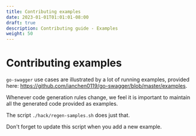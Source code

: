 ```yaml
---
title: Contributing examples
date: 2023-01-01T01:01:01-08:00
draft: true
description: Contributing guide - Examples
weight: 50
---
```

# Contributing examples

`go-swagger` use cases are illustrated by a lot of running examples, provided here:
https://github.com/ianchen0119/go-swagger/blob/master/examples.

Whenever code generation rules change, we feel it is important to maintain
all the generated code provided as examples.

The script `./hack/regen-samples.sh` does just that.

Don't forget to update this script when you add a new example.

